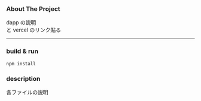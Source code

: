 ### About The Project

dapp の説明  
と vercel のリンク貼る

---

### build & run

```
npm install
```

### description

各ファイルの説明
